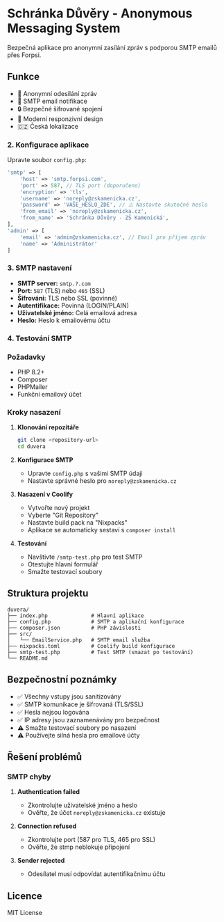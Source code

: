 # Schránka Důvěry - Anonymous Messaging System

Bezpečná aplikace pro anonymní zasílání zpráv s podporou SMTP emailů přes Forpsi.

## Funkce

- 📝 Anonymní odesílání zpráv
- 📧 SMTP email notifikace
- 🔒 Bezpečné šifrované spojení
- 🎨 Moderní responzivní design
- 🇨🇿 Česká lokalizace
### 2. Konfigurace aplikace

Upravte soubor `config.php`:

```php
'smtp' => [
    'host' => 'smtp.forpsi.com',
    'port' => 587, // TLS port (doporučeno)
    'encryption' => 'tls',
    'username' => 'noreply@zskamenicka.cz',
    'password' => 'VAŠE_HESLO_ZDE', // ⚠️ Nastavte skutečné heslo
    'from_email' => 'noreply@zskamenicka.cz',
    'from_name' => 'Schránka Důvěry - ZŠ Kamenická',
],
'admin' => [
    'email' => 'admin@zskamenicka.cz', // Email pro příjem zpráv
    'name' => 'Administrátor'
]
```

### 3. SMTP nastavení

- **SMTP server:** `smtp.?.com`
- **Port:** `587` (TLS) nebo `465` (SSL)
- **Šifrování:** TLS nebo SSL (povinné)
- **Autentifikace:** Povinná (LOGIN/PLAIN)
- **Uživatelské jméno:** Celá emailová adresa
- **Heslo:** Heslo k emailovému účtu

### 4. Testování SMTP

### Požadavky

- PHP 8.2+
- Composer
- PHPMailer
- Funkční emailový účet

### Kroky nasazení

1. **Klonování repozitáře**

   ```bash
   git clone <repository-url>
   cd duvera
   ```

2. **Konfigurace SMTP**

   - Upravte `config.php` s vašimi SMTP údaji
   - Nastavte správné heslo pro `noreply@zskamenicka.cz`

3. **Nasazení v Coolify**

   - Vytvořte nový projekt
   - Vyberte "Git Repository"
   - Nastavte build pack na "Nixpacks"
   - Aplikace se automaticky sestaví s `composer install`

4. **Testování**
   - Navštivte `/smtp-test.php` pro test SMTP
   - Otestujte hlavní formulář
   - Smažte testovací soubory

## Struktura projektu

```
duvera/
├── index.php              # Hlavní aplikace
├── config.php             # SMTP a aplikační konfigurace
├── composer.json          # PHP závislosti
├── src/
│   └── EmailService.php   # SMTP email služba
├── nixpacks.toml          # Coolify build konfigurace
├── smtp-test.php          # Test SMTP (smazat po testování)
└── README.md
```

## Bezpečnostní poznámky

- ✅ Všechny vstupy jsou sanitizovány
- ✅ SMTP komunikace je šifrovaná (TLS/SSL)
- ✅ Hesla nejsou logována
- ✅ IP adresy jsou zaznamenávány pro bezpečnost
- ⚠️ Smažte testovací soubory po nasazení
- ⚠️ Používejte silná hesla pro emailové účty

## Řešení problémů

### SMTP chyby

1. **Authentication failed**

   - Zkontrolujte uživatelské jméno a heslo
   - Ověřte, že účet `noreply@zskamenicka.cz` existuje

2. **Connection refused**

   - Zkontrolujte port (587 pro TLS, 465 pro SSL)
   - Ověřte, že stmp neblokuje připojení

3. **Sender rejected**
   - Odesílatel musí odpovídat autentifikačnímu účtu

## Licence

MIT License
